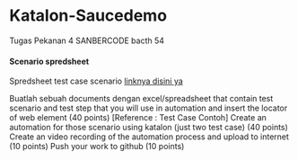 # Katalon-Saucedemo
Tugas Pekanan 4 SANBERCODE bacth 54

#### Scenario spredsheet
Spredsheet test case scenario [linknya disini ya](https://docs.google.com/spreadsheets/d/17o-gFnFlO1Vae4KZIQy2-SpqQ3xlKHmU-nGOLSJy0Vs/edit?usp=sharing)




Buatlah sebuah documents dengan excel/spreadsheet that contain test scenario and test step that you will use in automation and insert the locator of web element  (40 points) [Reference : Test Case Contoh]
Create an automation for those scenario using katalon (just two test case) (40 points)
Create an video recording of the automation process and upload to internet (10 points)
Push your work to github (10 points)